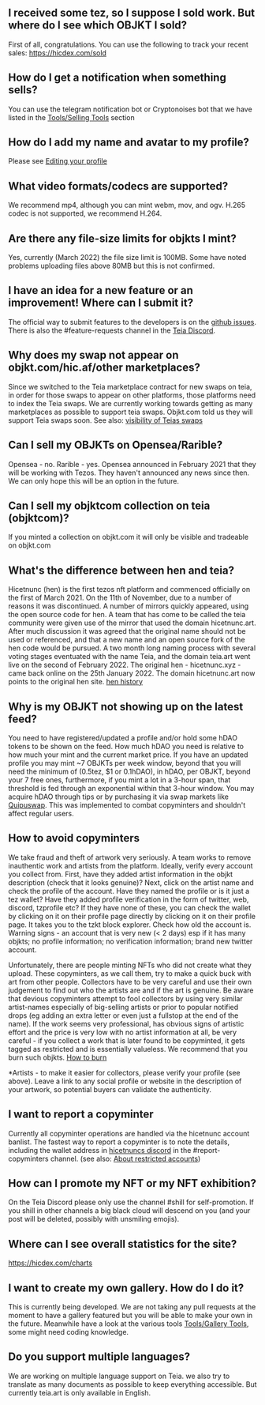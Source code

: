 ## I received some tez, so I suppose I sold work. But where do I see which OBJKT I sold?

First of all, congratulations. You can use the following to track your recent sales: https://hicdex.com/sold

## How do I get a notification when something sells?
You can use the telegram notification bot or Cryptonoises bot that we have listed in the [Tools/Selling Tools](https://github.com/teia-community/teia-docs/wiki/Tools-made-by-the-community#selling-tools) section

## How do I add my name and avatar to my profile?
Please see [Editing your profile](https://github.com/teia-community/teia-docs/wiki/Edit-your-profile)

## What video formats/codecs are supported?
We recommend mp4, although you can mint webm, mov, and ogv. H.265 codec is not supported, we recommend H.264.

## Are there any file-size limits for objkts I mint?
Yes, currently (March 2022) the file size limit is 100MB. Some have noted problems uploading files above 80MB but this is not confirmed.

## I have an idea for a new feature or an improvement! Where can I submit it?
The official way to submit features to the developers is on the [github issues](https://github.com/teia-community/teia-ui/issues). There is also the #feature-requests channel in the [Teia Discord](https://discord.gg/94mdtxcY).

## Why does my swap not appear on objkt.com/hic.af/other marketplaces?
Since we switched to the Teia marketplace contract for new swaps on teia, in order for those swaps to appear on other platforms, those platforms need to index the Teia swaps. We are currently working towards getting as many marketplaces as possible to support teia swaps. Objkt.com told us they will support Teia swaps soon.
See also: [visibility of Teias swaps](https://github.com/teia-community/teia-docs/wiki/Visibility-of-Teia-swaps)

## Can I sell my OBJKTs on Opensea/Rarible?
Opensea - no. Rarible - yes. Opensea announced in February 2021 that they will be working with Tezos. They haven't announced any news since then. We can only hope this will be an option in the future.

## Can I sell my objktcom collection on teia (objktcom)? 
If you minted a collection on objkt.com it will only be visible and tradeable on objkt.com

## What's the difference between hen and teia? 
Hicetnunc (hen) is the first tezos nft platform and commenced officially on the first of March 2021. On the 11th of November, due to a number of reasons it was discontinued. A number of mirrors quickly appeared, using the open source code for hen. A team that has come to be called the teia community were given use of the mirror that used the domain hicetnunc.art. After much discussion it was agreed that the original name should not be used or referenced, and that a new name and an open source fork of the hen code would be pursued. A two month long naming process with several voting stages eventuated with the name Teia, and the domain teia.art went live on the second of February 2022. The original hen - hicetnunc.xyz - came back online on the 25th January 2022. The domain hicetnunc.art now points to the original hen site. [hen history](https://github.com/i3games/hen-timeline/blob/main/timeline.md)

## Why is my OBJKT not showing up on the latest feed?
You need to have registered/updated a profile and/or hold some hDAO tokens to be shown on the feed. How much hDAO you need is relative to how much your mint and the current market price. If you have an updated profile you may mint ~7 OBJKTs per week window, beyond that you will need the minimum of (0.5tez, $1 or 0.1hDAO), in hDAO, per OBJKT, beyond your 7 free ones, furthermore, if you mint a lot in a 3-hour span, that threshold is fed through an exponential within that 3-hour window.
You may acquire hDAO through tips or by purchasing it via swap markets like [Quipuswap](https://quipuswap.com/swap).
This was implemented to combat copyminters and shouldn't affect regular users.

## How to avoid copyminters
We take fraud and theft of artwork very seriously. A team works to remove inauthentic work and artists from the platform.
Ideally, verify every account you collect from. First, have they added artist information in the objkt description (check that it looks genuine)? Next, click on the artist name and check the profile of the account. Have they named the profile or is it just a tez wallet? Have they added profile verification in the form of twitter, web, discord, tzprofile etc? If they have none of these, you can check the wallet by clicking on it on their profile page directly by clicking on it on their profile page. It takes you to the tzkt block explorer. Check how old the account is. Warning signs - an account that is very new (< 2 days) esp if it has many objkts; no profile information; no verification information; brand new twitter account.

Unfortunately, there are people minting NFTs who did not create what they upload. These copyminters, as we call them, try to make a quick buck with art from other people. Collectors have to be very careful and use their own judgement to find out who the artists are and if the art is genuine.
Be aware that devious copyminters attempt to fool collectors by using very similar artist-names especially of big-selling artists or prior to popular notified drops (eg adding an extra letter or even just a fullstop at the end of the name). 
If the work seems very professional, has obvious signs of artistic effort and the price is very low with no artist information at all, be very careful - if you collect a work that is later found to be copyminted, it gets tagged as restricted and is essentially valueless. We recommend that you burn such objkts. [How to burn](https://github.com/teia-community/teia-docs/wiki/How-to-burn-%F0%9F%94%A5)

*Artists - to make it easier for collectors, please verify your profile (see above). Leave a link to any social profile or website in the description of your artwork, so potential buyers can validate the authenticity. 

## I want to report a copyminter
Currently all copyminter operations are handled via the hicetnunc account banlist.
The fastest way to report a copyminter is to note the details, including the wallet address in [hicetnuncs discord](https://discord.gg/Yx6UN5SkCd) in the #report-copyminters channel. (see also: [About restricted accounts](https://github.com/teia-community/teia-docs/wiki/Core-Values-Code-of-Conduct-Terms-and-Conditions#3-terms-and-conditions---account-restrictions))

## How can I promote my NFT or my NFT exhibition?
On the Teia Discord please only use the channel #shill for self-promotion. If you shill in other channels a big black cloud will descend on you (and your post will be deleted, possibly with unsmiling emojis).

## Where can I see overall statistics for the site?
https://hicdex.com/charts

## I want to create my own gallery. How do I do it?
This is currently being developed. We are not taking any pull requests at the moment to have a gallery featured but you will be able to make your own in the future. Meanwhile have a look at the various tools [Tools/Gallery Tools](https://github.com/teia-community/teia-docs/wiki/Tools-made-by-the-community#gallery-tools), some might need coding knowledge.

## Do you support multiple languages?
We are working on multiple language support on Teia. we also try to translate as many documents as possible to keep everything accessible. But currently teia.art is only available in English.